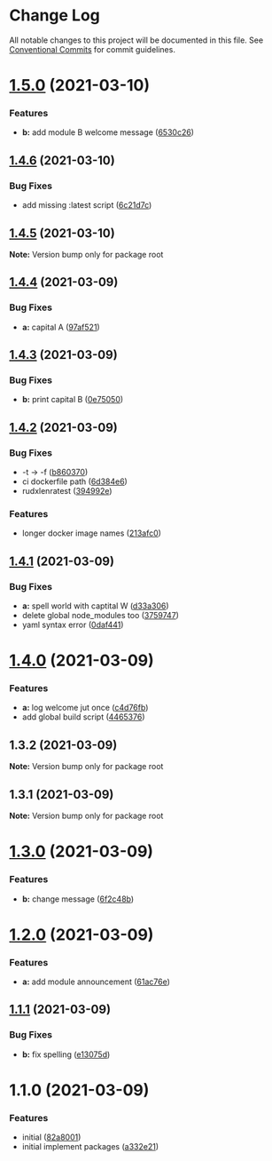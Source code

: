 # Change Log

All notable changes to this project will be documented in this file.
See [Conventional Commits](https://conventionalcommits.org) for commit guidelines.

# [1.5.0](https://github.com/rudxde/lerna-release-test/compare/v1.4.6...v1.5.0) (2021-03-10)


### Features

* **b:** add module B welcome message ([6530c26](https://github.com/rudxde/lerna-release-test/commit/6530c26075879da6955584b81fec012a97cd6a1c))





## [1.4.6](https://github.com/rudxde/lerna-release-test/compare/v1.4.5...v1.4.6) (2021-03-10)


### Bug Fixes

* add missing :latest script ([6c21d7c](https://github.com/rudxde/lerna-release-test/commit/6c21d7cb76c22df50d1edf371d99b2ef9fb295d9))





## [1.4.5](https://github.com/rudxde/lerna-release-test/compare/v1.4.4...v1.4.5) (2021-03-10)

**Note:** Version bump only for package root





## [1.4.4](https://github.com/rudxde/lerna-release-test/compare/v1.4.3...v1.4.4) (2021-03-09)


### Bug Fixes

* **a:** capital A ([97af521](https://github.com/rudxde/lerna-release-test/commit/97af5219bc21c48a608c611d076376ff1c398fa7))





## [1.4.3](https://github.com/rudxde/lerna-release-test/compare/v1.4.2...v1.4.3) (2021-03-09)


### Bug Fixes

* **b:** print capital B ([0e75050](https://github.com/rudxde/lerna-release-test/commit/0e750504245245ac39b220113844d19f82274b04))





## [1.4.2](https://github.com/rudxde/lerna-release-test/compare/v1.4.1...v1.4.2) (2021-03-09)


### Bug Fixes

* -t -> -f ([b860370](https://github.com/rudxde/lerna-release-test/commit/b860370c5dea7a0cf4265fb3b375cc737bddf08f))
* ci dockerfile path ([6d384e6](https://github.com/rudxde/lerna-release-test/commit/6d384e6877b3fee82c1ab719e66f8090cb3af9ac))
* rudxlenratest ([394992e](https://github.com/rudxde/lerna-release-test/commit/394992e2ae92359ad98f0ef808ed4b691f46e928))


### Features

* longer docker image names ([213afc0](https://github.com/rudxde/lerna-release-test/commit/213afc0d8aa9817b1533130df0b1fbbcb0f794dd))





## [1.4.1](https://github.com/rudxde/lerna-release-test/compare/v1.4.0...v1.4.1) (2021-03-09)


### Bug Fixes

* **a:** spell world with captital W ([d33a306](https://github.com/rudxde/lerna-release-test/commit/d33a30648ba0f9f097c02a1bc60cb960ab623c28))
* delete global node_modules too ([3759747](https://github.com/rudxde/lerna-release-test/commit/37597477f5a720daebe9d3484c30aa518e00c71c))
* yaml syntax error ([0daf441](https://github.com/rudxde/lerna-release-test/commit/0daf44170395ec30893c3c529d28c88222d7302a))





# [1.4.0](https://github.com/rudxde/lerna-release-test/compare/v1.3.2...v1.4.0) (2021-03-09)


### Features

* **a:** log welcome jut once ([c4d76fb](https://github.com/rudxde/lerna-release-test/commit/c4d76fb7c7b974f9eab31adfda530798cbd782d7))
* add global build script ([4465376](https://github.com/rudxde/lerna-release-test/commit/4465376ab172edfaa471f6eee58c42b03d501793))





## 1.3.2 (2021-03-09)

**Note:** Version bump only for package root





## 1.3.1 (2021-03-09)

**Note:** Version bump only for package root





# [1.3.0](https://github.com/rudxde/lerna-release-test/compare/v1.2.0...v1.3.0) (2021-03-09)


### Features

* **b:** change message ([6f2c48b](https://github.com/rudxde/lerna-release-test/commit/6f2c48b1d44b986f50bda4861393e3c8ea8206fa))





# [1.2.0](https://github.com/rudxde/lerna-release-test/compare/v1.1.1...v1.2.0) (2021-03-09)


### Features

* **a:** add module announcement ([61ac76e](https://github.com/rudxde/lerna-release-test/commit/61ac76eeb6544193519c1c3daae7d99213c34ed5))





## [1.1.1](https://github.com/rudxde/lerna-release-test/compare/v1.1.0...v1.1.1) (2021-03-09)


### Bug Fixes

* **b:** fix spelling ([e13075d](https://github.com/rudxde/lerna-release-test/commit/e13075dffe2a7014b93edb4b723c50c2958771ad))





# 1.1.0 (2021-03-09)


### Features

* initial ([82a8001](https://github.com/rudxde/lerna-release-test/commit/82a8001db4339366c4e8b88306c934641eed7b52))
* initial implement packages ([a332e21](https://github.com/rudxde/lerna-release-test/commit/a332e2109f9b85462606bb9fea0df040ba2d262c))
